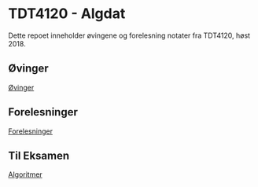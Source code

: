 # TDT4120 - Algdat
Dette repoet inneholder øvingene og forelesning notater fra TDT4120, høst 2018.

## Øvinger
<a href="./ovinger/">Øvinger</a>

## Forelesninger
<a href="./forelesninger/">Forelesninger</a>

## Til Eksamen
<a href="./eksamen/algoritmer">Algoritmer</a>
